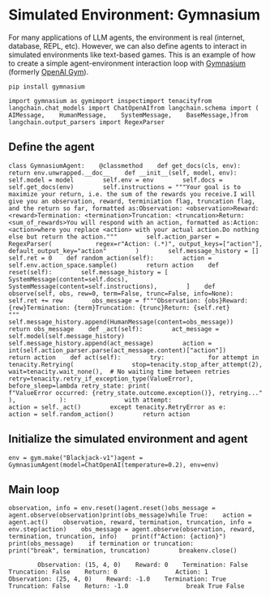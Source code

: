 Simulated Environment: Gymnasium
================================

For many applications of LLM agents, the environment is real (internet, database, REPL, etc). However, we can also define agents to interact in simulated environments like text-based games. This is an example of how to create a simple agent-environment interaction loop with [Gymnasium](https://github.com/Farama-Foundation/Gymnasium) (formerly [OpenAI Gym](https://github.com/openai/gym)).

    pip install gymnasium

    import gymnasium as gymimport inspectimport tenacityfrom langchain.chat_models import ChatOpenAIfrom langchain.schema import (    AIMessage,    HumanMessage,    SystemMessage,    BaseMessage,)from langchain.output_parsers import RegexParser

Define the agent[](#define-the-agent "Direct link to Define the agent")
------------------------------------------------------------------------

    class GymnasiumAgent:    @classmethod    def get_docs(cls, env):        return env.unwrapped.__doc__    def __init__(self, model, env):        self.model = model        self.env = env        self.docs = self.get_docs(env)        self.instructions = """Your goal is to maximize your return, i.e. the sum of the rewards you receive.I will give you an observation, reward, terminiation flag, truncation flag, and the return so far, formatted as:Observation: <observation>Reward: <reward>Termination: <termination>Truncation: <truncation>Return: <sum_of_rewards>You will respond with an action, formatted as:Action: <action>where you replace <action> with your actual action.Do nothing else but return the action."""        self.action_parser = RegexParser(            regex=r"Action: (.*)", output_keys=["action"], default_output_key="action"        )        self.message_history = []        self.ret = 0    def random_action(self):        action = self.env.action_space.sample()        return action    def reset(self):        self.message_history = [            SystemMessage(content=self.docs),            SystemMessage(content=self.instructions),        ]    def observe(self, obs, rew=0, term=False, trunc=False, info=None):        self.ret += rew        obs_message = f"""Observation: {obs}Reward: {rew}Termination: {term}Truncation: {trunc}Return: {self.ret}        """        self.message_history.append(HumanMessage(content=obs_message))        return obs_message    def _act(self):        act_message = self.model(self.message_history)        self.message_history.append(act_message)        action = int(self.action_parser.parse(act_message.content)["action"])        return action    def act(self):        try:            for attempt in tenacity.Retrying(                stop=tenacity.stop_after_attempt(2),                wait=tenacity.wait_none(),  # No waiting time between retries                retry=tenacity.retry_if_exception_type(ValueError),                before_sleep=lambda retry_state: print(                    f"ValueError occurred: {retry_state.outcome.exception()}, retrying..."                ),            ):                with attempt:                    action = self._act()        except tenacity.RetryError as e:            action = self.random_action()        return action

Initialize the simulated environment and agent[](#initialize-the-simulated-environment-and-agent "Direct link to Initialize the simulated environment and agent")
------------------------------------------------------------------------------------------------------------------------------------------------------------------

    env = gym.make("Blackjack-v1")agent = GymnasiumAgent(model=ChatOpenAI(temperature=0.2), env=env)

Main loop[](#main-loop "Direct link to Main loop")
---------------------------------------------------

    observation, info = env.reset()agent.reset()obs_message = agent.observe(observation)print(obs_message)while True:    action = agent.act()    observation, reward, termination, truncation, info = env.step(action)    obs_message = agent.observe(observation, reward, termination, truncation, info)    print(f"Action: {action}")    print(obs_message)    if termination or truncation:        print("break", termination, truncation)        breakenv.close()

            Observation: (15, 4, 0)    Reward: 0    Termination: False    Truncation: False    Return: 0                Action: 1        Observation: (25, 4, 0)    Reward: -1.0    Termination: True    Truncation: False    Return: -1.0                break True False